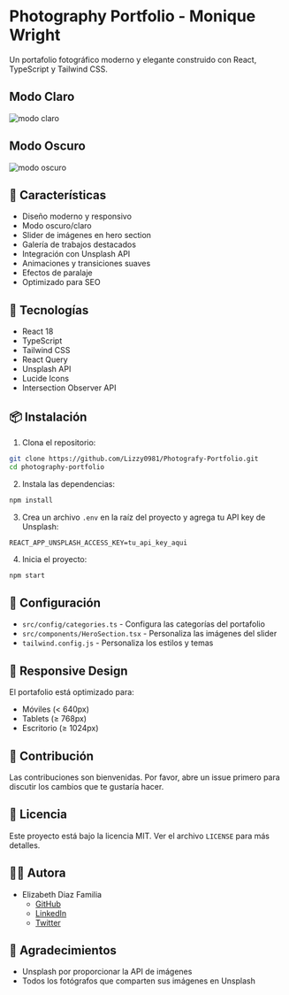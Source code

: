 # Photography Portfolio - Monique Wright

Un portafolio fotográfico moderno y elegante construido con React, TypeScript y Tailwind CSS.

## Modo Claro

![modo claro](https://github.com/user-attachments/assets/b269b0a0-cbc4-44fd-aea9-197c22ed4eb7)


## Modo Oscuro

![modo oscuro](https://github.com/user-attachments/assets/bdd472c9-0b4f-4c2e-b992-a444ee3b9911)


## 🌟 Características

- Diseño moderno y responsivo
- Modo oscuro/claro
- Slider de imágenes en hero section
- Galería de trabajos destacados
- Integración con Unsplash API
- Animaciones y transiciones suaves
- Efectos de paralaje
- Optimizado para SEO

## 🚀 Tecnologías

- React 18
- TypeScript
- Tailwind CSS
- React Query
- Unsplash API
- Lucide Icons
- Intersection Observer API

## 📦 Instalación

1. Clona el repositorio:
```bash
git clone https://github.com/Lizzy0981/Photografy-Portfolio.git
cd photography-portfolio
```

2. Instala las dependencias:
```bash
npm install
```

3. Crea un archivo `.env` en la raíz del proyecto y agrega tu API key de Unsplash:
```env
REACT_APP_UNSPLASH_ACCESS_KEY=tu_api_key_aqui
```

4. Inicia el proyecto:
```bash
npm start
```

## 🔧 Configuración

- `src/config/categories.ts` - Configura las categorías del portafolio
- `src/components/HeroSection.tsx` - Personaliza las imágenes del slider
- `tailwind.config.js` - Personaliza los estilos y temas

## 📱 Responsive Design

El portafolio está optimizado para:
- Móviles (< 640px)
- Tablets (≥ 768px)
- Escritorio (≥ 1024px)

## 🤝 Contribución

Las contribuciones son bienvenidas. Por favor, abre un issue primero para discutir los cambios que te gustaría hacer.

## 📄 Licencia

Este proyecto está bajo la licencia MIT. Ver el archivo `LICENSE` para más detalles.

## 👩‍💻 Autora

- Elizabeth Diaz Familia
  - [GitHub](https://github.com/Lizzy0981)
  - [LinkedIn](https://linkedin.com/in/eli-familia/)
  - [Twitter](https://twitter.com/Lizzyfamilia)

## 🙏 Agradecimientos

- Unsplash por proporcionar la API de imágenes
- Todos los fotógrafos que comparten sus imágenes en Unsplash
